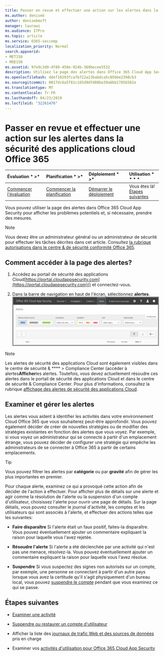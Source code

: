```yaml
---
title: Passer en revue et effectuer une action sur les alertes dans la sécurité des applications cloud Office 365
ms.author: deniseb
author: denisebmsft
manager: laurawi
ms.audience: ITPro
ms.topic: article
ms.service: O365-seccomp
localization_priority: Normal
search.appverid:
- MET150
- MOE150
ms.assetid: 97e9c3d9-df89-458e-924b-369becee5532
description: Utilisez la page des alertes dans Office 365 Cloud App Security pour afficher les problèmes potentiels et prendre des mesures. Vous pouvez ignorer ou résoudre les alertes et, si nécessaire, suspendre un compte d'utilisateur.
ms.openlocfilehash: ddef10293fca7b722a13babdca5c05bbe2398cb3
ms.sourcegitcommit: 0017dc6a5f81c165d9dfd88be39a6bb17856582e
ms.translationtype: MT
ms.contentlocale: fr-FR
ms.lasthandoff: 04/23/2019
ms.locfileid: "32261476"
---
```

# <a name="review-and-take-action-on-alerts-in-office-365-cloud-app-security"></a>Passer en revue et effectuer une action sur les alertes dans la sécurité des applications cloud Office 365
  
|Évaluation * *\>**|Planification * *\>**|Déploiement * *\>**|Utilisation * * * *|
|:-----|:-----|:-----|:-----|
|[Commencer l'évaluation](office-365-cas-overview.md) <br/> |[Commencer la planification](get-ready-for-office-365-cas.md) <br/> |[Démarrer le déploiement](turn-on-office-365-cas.md) <br/> |Vous êtes là!  <br/> [Étapes suivantes](#next-steps) <br/> |
   
Vous pouvez utiliser la page des alertes dans Office 365 Cloud App Security pour afficher les problèmes potentiels et, si nécessaire, prendre des mesures.
  
> [!NOTE]
> Vous devez être un administrateur général ou un administrateur de sécurité pour effectuer les tâches décrites dans cet article. Consultez [la rubrique autorisations dans le centre &amp; de sécurité conformité Office 365](permissions-in-the-security-and-compliance-center.md). 
  
## <a name="how-to-get-to-the-alerts-page"></a>Comment accéder à la page des alertes?

1. Accédez au portail de sécurité des applications Cloud[https://portal.cloudappsecurity.com](https://portal.cloudappsecurity.com)() et connectez-vous.
  
2. Dans la barre de navigation en haut de l'écran, sélectionnez **alertes**.<br/>![Sur la page alertes, vous pouvez voir les alertes déclenchées et toutes les actions entreprises.](media/3b53d4c9-4b13-435d-8547-8c0f9ae6b914.png)
 
> [!NOTE]
> Les alertes de sécurité des applications Cloud sont également visibles dans le centre de sécurité & **** > Compliance Center (accéder à alertes**Afficher**les alertes. Toutefois, vous devez actuellement résoudre ces alertes dans le portail de sécurité des applications Cloud et dans le centre de sécurité & Compliance Center. Pour plus d'informations, consultez la rubrique [affichage des alertes de sécurité des applications Cloud](alert-policies.md#viewing-cloud-app-security-alerts). 
 
## <a name="review-and-handle-alerts"></a>Examiner et gérer les alertes

Les alertes vous aident à identifier les activités dans votre environnement Cloud Office 365 que vous souhaiterez peut-être approfondir. Vous pouvez également décider de créer de nouvelles stratégies ou de modifier des stratégies existantes en fonction des alertes que vous voyez. Par exemple, si vous voyez un administrateur qui se connecte à partir d'un emplacement étrange, vous pouvez décider de configurer une stratégie qui empêche les administrateurs de se connecter à Office 365 à partir de certains emplacements.
  
> [!TIP]
> Vous pouvez filtrer les alertes par **catégorie** ou par **gravité** afin de gérer les plus importantes en premier. 
  
Pour chaque alerte, examinez ce qui a provoqué cette action afin de décider de l'action à effectuer. Pour afficher plus de détails sur une alerte et agir comme la résolution de l'alerte ou la suspension d'un compte d'utilisateur, choisissez l'alerte pour ouvrir une page de détails. Sur la page détails, vous pouvez consulter le journal d'activité, les comptes et les utilisateurs qui sont associés à l'alerte, et effectuer des actions telles que les suivantes:
  
- **Faire disparaître** Si l'alerte était un faux positif, faites-la disparaître. Vous pouvez éventuellement ajouter un commentaire expliquant la raison pour laquelle vous l'avez rejetée. 
    
- **Résoudre l'alerte** Si l'alerte a été déclenchée par une activité qui n'est pas une menace, résolvez-la. Vous pouvez éventuellement ajouter un commentaire expliquant la raison pour laquelle vous l'avez résolue. 
    
- **Suspendre** Si vous suspectez des signes non autorisés sur un compte, par exemple, une personne se connectant à partir d'un autre pays lorsque vous avez la certitude qu'il s'agit physiquement d'un bureau local, vous pouvez [suspendre le compte](suspend-or-restore-an-account-in-ocas.md) pendant que vous examinez ce qui se passe. 
    
## <a name="next-steps"></a>Étapes suivantes

- [Examiner une activité](investigate-an-activity-in-office-365-cas.md)
    
- [Suspendre ou restaurer un compte d'utilisateur](suspend-or-restore-an-account-in-ocas.md)
    
- Afficher la liste des [journaux de trafic Web et des sources de données](web-traffic-logs-and-data-sources-for-ocas.md) pris en charge
    
- Examiner vos [activités d'utilisation pour Office 365 Cloud App Security](utilization-activities-for-ocas.md)
    

